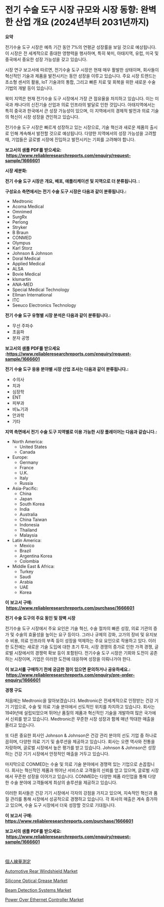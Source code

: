 <p><h1>전기 수술 도구 시장 규모와 시장 동향: 완벽한 산업 개요 (2024년부터 2031년까지)</h1></p><p><strong>요약</strong></p>
<p><p>전기수술 도구 시장은 예측 기간 동안 7%의 연평균 성장률을 보일 것으로 예상됩니다. 이 시장은 전 세계적으로 중대한 영향력을 행사하며, 특히 북미, 아태지역, 유럽, 미국 및 중국에서 중요한 성장 가능성을 갖고 있습니다.</p><p>시장 연구 보고서에 따르면, 전기수술 도구 시장은 현재 매우 활발한 상태이며, 회사들이 혁신적인 기술과 제품을 발전시키는 동안 성장을 이루고 있습니다. 주요 시장 트렌드는 초소형 센서의 활용, IoT 기술과의 통합, 그리고 빠른 치료 및 회복을 위한 새로운 수술 기법의 개발 등이 있습니다.</p><p>북미 지역은 현재 전기수술 도구 시장에서 가장 큰 점유율을 차지하고 있습니다. 이는 미국과 캐나다의 신진기술 산업과 의료 인프라의 발달로 인한 것입니다. 아태지역에서는 특히 중국과 한국에서 큰 성장 가능성이 있으며, 이 지역에서의 경제적 발전과 의료 기술의 혁신이 시장 성장을 견인하고 있습니다.</p><p>전기수술 도구 시장은 빠르게 성장하고 있는 시장으로, 기술 혁신과 새로운 제품의 출시로 인해 계속해서 발전할 것으로 예상됩니다. 다양한 지역에서의 성장 가능성을 고려할 때, 기업들은 글로벌 시장에 진입하고 발전시키는 기회를 고려해야 합니다.</p></p>
<p><strong>보고서의 샘플 PDF를 받으세요: &nbsp;<a href="https://www.reliableresearchreports.com/enquiry/request-sample/1666601">https://www.reliableresearchreports.com/enquiry/request-sample/1666601</a></strong></p>
<p><strong>시장 세분화:</strong></p>
<p><strong> 전기 수술 도구 시장은 개요, 배포, 애플리케이션 및 지역으로 더 분류됩니다. :</strong></p>
<p><strong>구성요소 측면에서는 전기 수술 도구 시장은 다음과 같이 분류됩니다.:</strong></p>
<p><ul><li>Medtronic</li><li>Acoma Medical</li><li>Omnimed</li><li>SurgRx</li><li>Perlong</li><li>Stryker</li><li>B Braun</li><li>CONMED</li><li>Olympus</li><li>Karl Storz</li><li>Johnson & Johnson</li><li>Doral Medical</li><li>Applied Medical</li><li>ALSA</li><li>Bovie Medical</li><li>klsmartin</li><li>ANA-MED</li><li>Special Medical Technology</li><li>Ellman International</li><li>ITC</li><li>Seeuco Electronics Technology</li></ul></p>
<p><strong> 전기 수술 도구 유형별 시장 분석은 다음과 같이 분류됩니다.:</strong></p>
<p><ul><li>무선 주파수</li><li>초음파</li><li>분자 공명</li></ul></p>
<p><strong>보고서의 샘플 PDF를 받으세요 :<a href="https://www.reliableresearchreports.com/enquiry/request-sample/1666601">https://www.reliableresearchreports.com/enquiry/request-sample/1666601</a></strong></p>
<p><strong> 전기 수술 도구 응용 분야별 시장 산업 조사는 다음과 같이 분류됩니다.:</strong></p>
<p><ul><li>수의사</li><li>치과</li><li>심장학</li><li>ENT</li><li>피부과</li><li>비뇨기과</li><li>안과학</li><li>기타</li></ul></p>
<p><strong>지역 측면에서 전기 수술 도구 지역별로 이용 가능한 시장 플레이어는 다음과 같습니다.:</strong></p>
<p><ul>
    <li>
        North America:
        <ul>
            <li>United States</li>
            <li>Canada</li>
        </ul>
    </li>
    <li>
        Europe:
        <ul>
            <li>Germany</li>
            <li>France</li>
            <li>U.K.</li>
            <li>Italy</li>
            <li>Russia</li>
        </ul>
    </li>
    <li>
        Asia-Pacific:
        <ul>
            <li>China</li>
            <li>Japan</li>
            <li>South Korea</li>
            <li>India</li>
            <li>Australia</li>
            <li>China Taiwan</li>
            <li>Indonesia</li>
            <li>Thailand</li>
            <li>Malaysia</li>
        </ul>
    </li>
    <li>
        Latin America:
        <ul>
            <li>Mexico</li>
            <li>Brazil</li>
            <li>Argentina Korea</li>
            <li>Colombia</li>
        </ul>
    </li>
    <li>
        Middle East & Africa:
        <ul>
            <li>Turkey</li>
            <li>Saudi</li>
            <li>Arabia</li>
            <li>UAE</li>
            <li>Korea</li>
        </ul>
    </li>
    </ul></p>
<p><strong>이 보고서 구매: &nbsp;<a href="https://www.reliableresearchreports.com/purchase/1666601">https://www.reliableresearchreports.com/purchase/1666601</a></strong></p>
<p><strong>전기 수술 도구의 주요 동인 및 장벽 시장</strong></p>
<p><p>전기수술 도구 시장에서 주요 요인은 기술 혁신, 수술 절차의 빠른 성장, 의료 기관의 증가 및 수술의 효율성을 높이는 요구 등이다. 그러나 규제의 강화, 고가의 장비 및 유지보수 비용, 의료 인프라의 부족 등이 성장을 억제하는 주요 요인으로 작용하고 있다. 이러한 도전에는 새로운 기술 도입에 대한 초기 투자, 시장 경쟁의 증가로 인한 가격 경쟁, 글로벌 시장에서의 경쟁력 확보 등이 포함된다. 전기수술 도구 시장은 기회와 도전이 공존하는 시장이며, 기업은 이러한 도전에 대응하며 성장을 이뤄나가야 한다.</p></p>
<p><strong>이 보고서를 구매하기 전에 궁금한 점이 있으면 문의하거나 공유하세요.: &nbsp;<a href="https://www.reliableresearchreports.com/enquiry/pre-order-enquiry/1666601">https://www.reliableresearchreports.com/enquiry/pre-order-enquiry/1666601</a></strong></p>
<p><strong>경쟁 구도</strong></p>
<p><p>처음에는 Medtronic을 알아보겠습니다. Medtronic은 전세계적으로 인정받는 건강 기기 기업으로, 수술 및 의료 기술 분야에서 선도적인 위치를 차지하고 있습니다. 회사는 1949년에 설립되었으며 뛰어난 품질의 제품과 혁신적인 기술을 개발하여 많은 국가에서 신뢰를 받고 있습니다. Medtronic은 꾸준한 시장 성장과 함께 매년 막대한 매출을 올리고 있습니다.</p><p>또 다른 중요한 회사인 Johnson & Johnson은 건강 관리 분야의 선도 기업 중 하나로 꼽히며, 다양한 의료 기기 및 솔루션을 제공하고 있습니다. 회사는 오랜 역사와 전통을 자랑하며, 글로벌 시장에서 높은 평가를 받고 있습니다. Johnson & Johnson은 성장하는 건강 기기 시장에서 안정적인 매출을 거두고 있습니다.</p><p>마지막으로 CONMED는 수술 및 의료 기술 분야에서 경쟁력 있는 기업으로 손꼽힙니다. 회사는 혁신적인 제품과 뛰어난 서비스로 고객들의 신뢰를 얻고 있으며, 글로벌 시장에서 꾸준한 성장을 이어가고 있습니다. CONMED는 다양한 제품 라인업을 통해 다양한 수술 분야에 고객들에게 최상의 솔루션을 제공하고 있습니다.</p><p>이러한 회사들은 건강 기기 시장에서 각자의 강점을 가지고 있으며, 지속적인 혁신과 품질 관리를 통해 시장에서 성공적으로 경쟁하고 있습니다. 각 회사의 매출은 계속 증가하고 있으며, 수술 도구 시장에서 더욱 성장할 것으로 기대됩니다.</p></p>
<p><strong>이 보고서 구매: &nbsp; <a href="https://www.reliableresearchreports.com/purchase/1666601">https://www.reliableresearchreports.com/purchase/1666601</a></strong></p>
<p><strong>보고서의 샘플 PDF를 받으세요: &nbsp;<a href="https://www.reliableresearchreports.com/enquiry/request-sample/1666601">https://www.reliableresearchreports.com/enquiry/request-sample/1666601</a></strong><strong></strong></p>
<p>&nbsp;</p>
<p><p><a href="https://github.com/ihabdkwlxs948/Market-Research-Report-List-1/blob/main/114325615215.md">個人線量測定</a></p><p><a href="https://issuu.com/reportprime-2/docs/automotive-rear-windshield-market-size-2030.pptx">Automotive Rear Windshield Market</a></p><p><a href="https://rainy-horn-d69.notion.site/Silicone-Optical-Grease-Market-Size-Market-Trends-and-Growth-Outlook-forecasted-for-period-from-20-f17aa333fe204223803a731a6540ba27">Silicone Optical Grease Market</a></p><p><a href="https://github.com/Paul14Anderson63/Market-Research-Report-List-3/blob/main/beam-detection-systems-market.md">Beam Detection Systems Market</a></p><p><a href="https://github.com/guneycigdem35/Market-Research-Report-List-2/blob/main/power-over-ethernet-controller-market.md">Power Over Ethernet Controller Market</a></p></p>